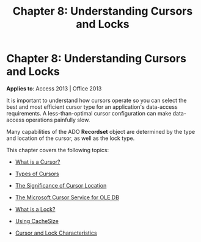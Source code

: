 ﻿---
title: 'Chapter 8: Understanding Cursors and Locks'
TOCTitle: 'Chapter 8: Understanding Cursors and Locks'
ms:assetid: 889356f9-53ca-3c46-6781-b37e1f065717
ms:mtpsurl: https://msdn.microsoft.com/library/JJ249598(v=office.15)
ms:contentKeyID: 48546139
ms.date: 09/18/2015
mtps_version: v=office.15
---

# Chapter 8: Understanding Cursors and Locks


**Applies to**: Access 2013 | Office 2013

It is important to understand how cursors operate so you can select the best and most efficient cursor type for an application's data-access requirements. A less-than-optimal cursor configuration can make data-access operations painfully slow.

Many capabilities of the ADO **Recordset** object are determined by the type and location of the cursor, as well as the lock type.

This chapter covers the following topics:

  - [What is a Cursor?](what-is-a-cursor.md)

  - [Types of Cursors](types-of-cursors.md)

  - [The Significance of Cursor Location](the-significance-of-cursor-location.md)

  - [The Microsoft Cursor Service for OLE DB](the-microsoft-cursor-service-for-ole-db.md)

  - [What is a Lock?](what-is-a-lock.md)

  - [Using CacheSize](using-cachesize.md)

  - [Cursor and Lock Characteristics](cursor-and-lock-characteristics.md)

